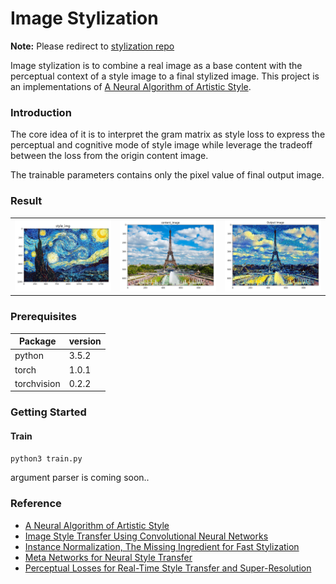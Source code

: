 # Image Stylization

**Note:** Please redirect to [stylization repo](https://github.com/Harrypotterrrr/Image-stylization)

Image stylization is to combine a real image as a base content with the perceptual context of a style image to a final stylized image.
This project is an implementations of [A Neural Algorithm of Artistic Style](https://arxiv.org/abs/1508.06576). 

### Introduction

The core idea of it is to interpret the gram matrix as style loss to express the perceptual and cognitive mode of style image while leverage the tradeoff between the loss from the origin content image.

The trainable parameters contains only the pixel value of final output image.

### Result

<table>
    <tr>
        <td><img src=https://github.com/Harrypotterrrr/Image-stylization/blob/master/image/myplot1.png border=0></td>
        <td><img src=https://github.com/Harrypotterrrr/Image-stylization/blob/master/image/myplot2.png border=0></td>
        <td><img src=https://github.com/Harrypotterrrr/Image-stylization/blob/master/image/myplot3.png border=0></td>
    </tr>
</table>

### Prerequisites

| **Package** | **version** |
|-------------|-------------|
| python      | 3.5.2       |
| torch       | 1.0.1       |
| torchvision | 0.2.2       |

### Getting Started

#### Train

`python3 train.py`

argument parser is coming soon.. 

### Reference

- [A Neural Algorithm of Artistic Style](https://arxiv.org/abs/1508.06576)
- [Image Style Transfer Using Convolutional Neural Networks](https://www.cv-foundation.org/openaccess/content_cvpr_2016/papers/Gatys_Image_Style_Transfer_CVPR_2016_paper.pdf)
- [Instance Normalization, The Missing Ingredient for Fast Stylization](https://arxiv.org/pdf/1607.08022)
- [Meta Networks for Neural Style Transfer](http://openaccess.thecvf.com/content_cvpr_2018/papers/Shen_Neural_Style_Transfer_CVPR_2018_paper.pdf)
- [Perceptual Losses for Real-Time Style Transfer and Super-Resolution](https://arxiv.org/abs/1603.08155)


